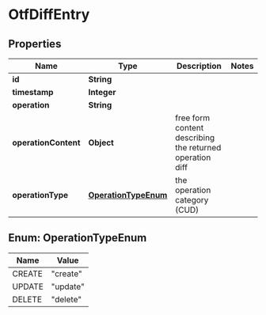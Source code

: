 

# OtfDiffEntry


## Properties

Name | Type | Description | Notes
------------ | ------------- | ------------- | -------------
**id** | **String** |  | 
**timestamp** | **Integer** |  | 
**operation** | **String** |  | 
**operationContent** | **Object** | free form content describing the returned operation diff | 
**operationType** | [**OperationTypeEnum**](#OperationTypeEnum) | the operation category (CUD) | 



## Enum: OperationTypeEnum

Name | Value
---- | -----
CREATE | &quot;create&quot;
UPDATE | &quot;update&quot;
DELETE | &quot;delete&quot;



